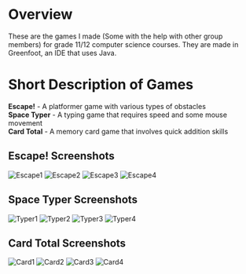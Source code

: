 # Overview
These are the games I made (Some with the help with other group members) for grade 11/12 computer science courses.
They are made in Greenfoot, an IDE that uses Java.

# Short Description of Games
**Escape!** - A platformer game with various types of obstacles <br/>
**Space Typer** - A typing game that requires speed and some mouse movement <br/>
**Card Total** - A memory card game that involves quick addition skills

## Escape! Screenshots
![Escape1](https://user-images.githubusercontent.com/54968551/91679164-8a93bd00-eb15-11ea-8040-1c64763882ce.png)
![Escape2](https://user-images.githubusercontent.com/54968551/91679167-8a93bd00-eb15-11ea-9fb5-fc4b6664829a.png)
![Escape3](https://user-images.githubusercontent.com/54968551/91679168-8b2c5380-eb15-11ea-889a-6de50ca8a198.png)
![Escape4](https://user-images.githubusercontent.com/54968551/91679169-8b2c5380-eb15-11ea-9d49-015ac0770883.png)

## Space Typer Screenshots
![Typer1](https://user-images.githubusercontent.com/54968551/91679170-8b2c5380-eb15-11ea-8591-4d385360630a.png)
![Typer2](https://user-images.githubusercontent.com/54968551/91679171-8b2c5380-eb15-11ea-9fa8-37fa15d73874.png)
![Typer3](https://user-images.githubusercontent.com/54968551/91679172-8bc4ea00-eb15-11ea-8431-622245abe3a3.png)
![Typer4](https://user-images.githubusercontent.com/54968551/91679174-8bc4ea00-eb15-11ea-8e65-406aa45f3939.png)

## Card Total Screenshots
![Card1](https://user-images.githubusercontent.com/54968551/91679175-8bc4ea00-eb15-11ea-80d3-78d3e623df34.png)
![Card2](https://user-images.githubusercontent.com/54968551/91679176-8bc4ea00-eb15-11ea-85db-0ee68f938141.png)
![Card3](https://user-images.githubusercontent.com/54968551/91679177-8c5d8080-eb15-11ea-8e0f-64362460723a.png)
![Card4](https://user-images.githubusercontent.com/54968551/91679178-8c5d8080-eb15-11ea-849e-d38393ff502a.png)

